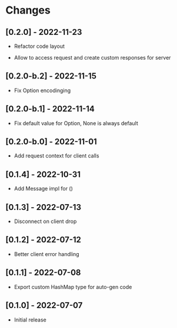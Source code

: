 # Changes

## [0.2.0] - 2022-11-23

* Refactor code layout

* Allow to access request and create custom responses for server

## [0.2.0-b.2] - 2022-11-15

* Fix Option<T> encodinging

## [0.2.0-b.1] - 2022-11-14

* Fix default value for Option<T>, None is always default

## [0.2.0-b.0] - 2022-11-01

* Add request context for client calls

## [0.1.4] - 2022-10-31

* Add Message impl for ()

## [0.1.3] - 2022-07-13

* Disconnect on client drop

## [0.1.2] - 2022-07-12

* Better client error handling

## [0.1.1] - 2022-07-08

* Export custom HashMap type for auto-gen code

## [0.1.0] - 2022-07-07

* Initial release
